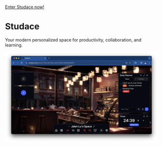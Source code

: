 [Enter Studace now!](137.184.243.212)

# Studace

Your modern personalized space for productivity, collaboration, and learning.

![Preview Image](docs/main.png)
